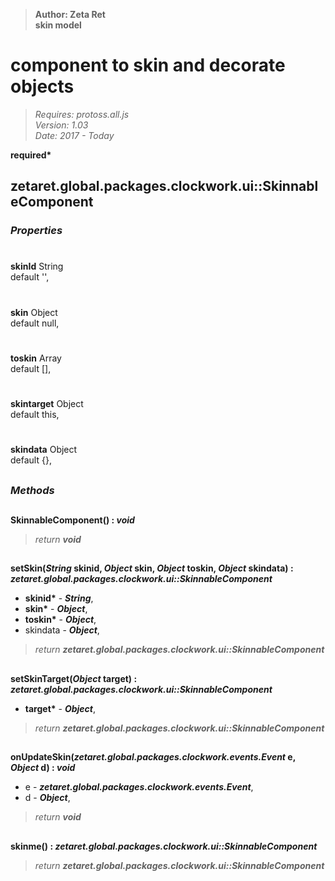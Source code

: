 > __Author: Zeta Ret__  
> __skin model__  
# component to skin and decorate objects  
> *Requires: protoss.all.js*  
> *Version: 1.03*  
> *Date: 2017 - Today*  

__required*__

## zetaret.global.packages.clockwork.ui::SkinnableComponent  

### *Properties*  

#  
__skinId__ String  
default '',   

#  
__skin__ Object  
default null,   

#  
__toskin__ Array  
default [],   

#  
__skintarget__ Object  
default this,   

#  
__skindata__ Object  
default {},   


##  
### *Methods*  

##  
__SkinnableComponent() : *void*__  
  
> *return __void__*  

##  
__setSkin(*String* skinid, *Object* skin, *Object* toskin, *Object* skindata) : *zetaret.global.packages.clockwork.ui::SkinnableComponent*__  
  
- __skinid*__ - __*String*__,   
- __skin*__ - __*Object*__,   
- __toskin*__ - __*Object*__,   
- skindata - __*Object*__,   
> *return __zetaret.global.packages.clockwork.ui::SkinnableComponent__*  

##  
__setSkinTarget(*Object* target) : *zetaret.global.packages.clockwork.ui::SkinnableComponent*__  
  
- __target*__ - __*Object*__,   
> *return __zetaret.global.packages.clockwork.ui::SkinnableComponent__*  

##  
__onUpdateSkin(*zetaret.global.packages.clockwork.events.Event* e, *Object* d) : *void*__  
  
- e - __*zetaret.global.packages.clockwork.events.Event*__,   
- d - __*Object*__,   
> *return __void__*  

##  
__skinme() : *zetaret.global.packages.clockwork.ui::SkinnableComponent*__  
  
> *return __zetaret.global.packages.clockwork.ui::SkinnableComponent__*  

